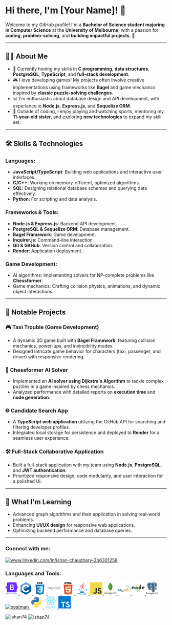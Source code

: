 # Hi there, I'm [Your Name]! 👋

Welcome to my GitHub profile! I'm a **Bachelor of Science student majoring in Computer Science** at the **University of Melbourne**, with a passion for **coding**, **problem-solving**, and **building impactful projects**. 🚀

---

## 🧑‍💻 About Me
- 🌱 Currently honing my skills in **C programming**, **data structures**, **PostgreSQL**, **TypeScript**, and **full-stack development**.
- 🎮 I love developing games! My projects often involve creative implementations using frameworks like **Bagel** and game mechanics inspired by **classic puzzle-solving challenges**.
- 📊 I'm enthusiastic about database design and API development, with experience in **Node.js**, **Express.js**, and **Sequelize ORM**.
- 🌟 Outside of coding, I enjoy playing and watching sports, mentoring my **11-year-old sister**, and exploring **new technologies** to expand my skill set.

---

## 🛠️ Skills & Technologies
### Languages:
- **JavaScript/TypeScript**: Building web applications and interactive user interfaces.
- **C/C++**: Working on memory-efficient, optimized algorithms.
- **SQL**: Designing relational database schemas and querying data effectively.
- **Python**: For scripting and data analysis.

### Frameworks & Tools:
- **Node.js & Express.js**: Backend API development.
- **PostgreSQL & Sequelize ORM**: Database management.
- **Bagel Framework**: Game development.
- **Inquirer.js**: Command-line interaction.
- **Git & GitHub**: Version control and collaboration.
- **Render**: Application deployment.

### Game Development:
- AI algorithms: Implementing solvers for NP-complete problems like **Chessformer**.
- Game mechanics: Crafting collision physics, animations, and dynamic object interactions.

---

## 🌟 Notable Projects
### 🎮 **Taxi Trouble** (Game Development)
- A dynamic 2D game built with **Bagel Framework**, featuring collision mechanics, power-ups, and invincibility modes.
- Designed intricate game behavior for characters (taxi, passenger, and driver) with responsive rendering.

### 🤖 **Chessformer AI Solver**
- Implemented an **AI solver using Dijkstra's Algorithm** to tackle complex puzzles in a game inspired by chess mechanics.
- Analyzed performance with detailed reports on **execution time** and **node generation**.

### 🌐 **Candidate Search App**
- A **TypeScript web application** utilizing the GitHub API for searching and filtering developer profiles.
- Integrated local storage for persistence and deployed to **Render** for a seamless user experience.

### 🛠️ **Full-Stack Collaborative Application**
- Built a full-stack application with my team using **Node.js**, **PostgreSQL**, and **JWT authentication**.
- Prioritized responsive design, code modularity, and user interaction for a polished UI.

---

## 🌱 What I'm Learning
- Advanced graph algorithms and their application in solving real-world problems.
- Enhancing **UI/UX design** for responsive web applications.
- Optimizing backend performance and database queries.

---

<h3 align="left">Connect with me:</h3>
<p align="left">
<a href="https://linkedin.com/in/www.linkedin.com/in/ishan-chaudhary-2b6301258" target="blank"><img align="center" src="https://raw.githubusercontent.com/rahuldkjain/github-profile-readme-generator/master/src/images/icons/Social/linked-in-alt.svg" alt="www.linkedin.com/in/ishan-chaudhary-2b6301258" height="30" width="40" /></a>
</p>

<h3 align="left">Languages and Tools:</h3>
<p align="left"> <a href="https://getbootstrap.com" target="_blank" rel="noreferrer"> <img src="https://raw.githubusercontent.com/devicons/devicon/master/icons/bootstrap/bootstrap-plain-wordmark.svg" alt="bootstrap" width="40" height="40"/> </a> <a href="https://www.cprogramming.com/" target="_blank" rel="noreferrer"> <img src="https://raw.githubusercontent.com/devicons/devicon/master/icons/c/c-original.svg" alt="c" width="40" height="40"/> </a> <a href="https://www.w3schools.com/css/" target="_blank" rel="noreferrer"> <img src="https://raw.githubusercontent.com/devicons/devicon/master/icons/css3/css3-original-wordmark.svg" alt="css3" width="40" height="40"/> </a> <a href="https://expressjs.com" target="_blank" rel="noreferrer"> <img src="https://raw.githubusercontent.com/devicons/devicon/master/icons/express/express-original-wordmark.svg" alt="express" width="40" height="40"/> </a> <a href="https://www.w3.org/html/" target="_blank" rel="noreferrer"> <img src="https://raw.githubusercontent.com/devicons/devicon/master/icons/html5/html5-original-wordmark.svg" alt="html5" width="40" height="40"/> </a> <a href="https://www.java.com" target="_blank" rel="noreferrer"> <img src="https://raw.githubusercontent.com/devicons/devicon/master/icons/java/java-original.svg" alt="java" width="40" height="40"/> </a> <a href="https://developer.mozilla.org/en-US/docs/Web/JavaScript" target="_blank" rel="noreferrer"> <img src="https://raw.githubusercontent.com/devicons/devicon/master/icons/javascript/javascript-original.svg" alt="javascript" width="40" height="40"/> </a> <a href="https://www.mongodb.com/" target="_blank" rel="noreferrer"> <img src="https://raw.githubusercontent.com/devicons/devicon/master/icons/mongodb/mongodb-original-wordmark.svg" alt="mongodb" width="40" height="40"/> </a> <a href="https://www.mysql.com/" target="_blank" rel="noreferrer"> <img src="https://raw.githubusercontent.com/devicons/devicon/master/icons/mysql/mysql-original-wordmark.svg" alt="mysql" width="40" height="40"/> </a> <a href="https://nodejs.org" target="_blank" rel="noreferrer"> <img src="https://raw.githubusercontent.com/devicons/devicon/master/icons/nodejs/nodejs-original-wordmark.svg" alt="nodejs" width="40" height="40"/> </a> <a href="https://www.postgresql.org" target="_blank" rel="noreferrer"> <img src="https://raw.githubusercontent.com/devicons/devicon/master/icons/postgresql/postgresql-original-wordmark.svg" alt="postgresql" width="40" height="40"/> </a> <a href="https://postman.com" target="_blank" rel="noreferrer"> <img src="https://www.vectorlogo.zone/logos/getpostman/getpostman-icon.svg" alt="postman" width="40" height="40"/> </a> <a href="https://www.python.org" target="_blank" rel="noreferrer"> <img src="https://raw.githubusercontent.com/devicons/devicon/master/icons/python/python-original.svg" alt="python" width="40" height="40"/> </a> <a href="https://reactjs.org/" target="_blank" rel="noreferrer"> <img src="https://raw.githubusercontent.com/devicons/devicon/master/icons/react/react-original-wordmark.svg" alt="react" width="40" height="40"/> </a> <a href="https://www.typescriptlang.org/" target="_blank" rel="noreferrer"> <img src="https://raw.githubusercontent.com/devicons/devicon/master/icons/typescript/typescript-original.svg" alt="typescript" width="40" height="40"/> </a> </p>

<p><img align="left" src="https://github-readme-stats.vercel.app/api/top-langs?username=ishan74&show_icons=true&locale=en&layout=compact" alt="ishan74" /></p>

<p>&nbsp;<img align="center" src="https://github-readme-stats.vercel.app/api?username=ishan74&show_icons=true&locale=en" alt="ishan74" /></p>
